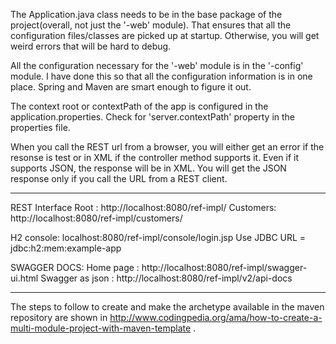 The Application.java class needs to be in the base package of the project(overall, not just the '-web' module). That ensures that all the configuration files/classes are picked up at startup. Otherwise, you will get weird errors that will be hard to debug.

All the configuration necessary for the '-web' module is in the '-config' module. I have done this so that all the configuration information is in one place. Spring and Maven are  smart enough to figure it out.

The context root or contextPath of the app is configured in the application.properties. Check for 'server.contextPath' property in the properties file.

When you call the REST url from a browser, you will either get an error if the resonse is test or in XML if the controller method supports it.
Even if it supports JSON, the response will be in XML. You will get the JSON response only if you call the URL from a REST client.

---------------------------------------------------------------
REST Interface
Root : http://localhost:8080/ref-impl/
Customers: http://localhost:8080/ref-impl/customers/

H2 console: localhost:8080/ref-impl/console/login.jsp
		Use JDBC URL = jdbc:h2:mem:example-app

SWAGGER DOCS:
Home page : http://localhost:8080/ref-impl/swagger-ui.html 
Swagger as json : http://localhost:8080/ref-impl/v2/api-docs

---------------------------------------------------------------


The steps to follow to create and make the archetype available in the maven repository are shown in http://www.codingpedia.org/ama/how-to-create-a-multi-module-project-with-maven-template . 